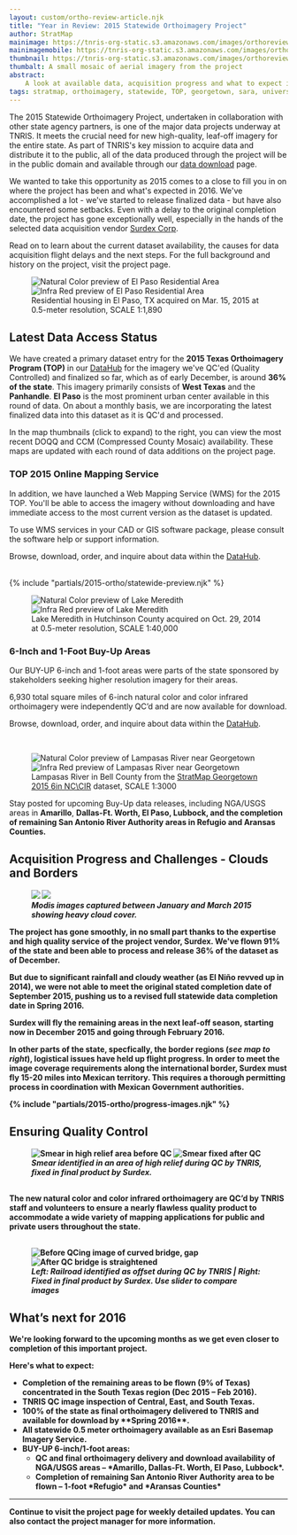 ```yaml
---
layout: custom/ortho-review-article.njk
title: "Year in Review: 2015 Statewide Orthoimagery Project"
author: StratMap
mainimage: https://tnris-org-static.s3.amazonaws.com/images/orthoreview_main.jpg
mainimagemobile: https://tnris-org-static.s3.amazonaws.com/images/orthoreview_mobile.jpg
thumbnail: https://tnris-org-static.s3.amazonaws.com/images/orthoreview_th.jpg
thumbalt: A small mosaic of aerial imagery from the project
abstract:
    A look at available data, acquisition progress and what to expect in the coming year for this important statewide data initiative.
tags: stratmap, orthoimagery, statewide, TOP, georgetown, sara, university lands, surdex
---
```


<div class="container">
<div class="row">
<div class="col-md-8">
<p class="lead">The 2015 Statewide Orthoimagery Project, undertaken in collaboration with other state agency partners, is one of the major data projects underway at TNRIS. It meets the crucial need for new high-quality, leaf-off imagery for the entire state. As part of TNRIS's key mission to acquire data and distribute it to the public, all of the data produced through the project will be in the public domain and available through our <a href="https://data.tnris.org">data download</a> page.</p>

We wanted to take this opportunity as 2015 comes to a close to fill you in on where the project has been and what's expected in 2016. We've accomplished a lot - we've started to release finalized data - but have also encountered some setbacks. Even with a delay to the original completion date, the project has gone exceptionally well, especially in the hands of the selected data acquisition vendor [Surdex Corp](https://www.surdex.net).

<p>Read on to learn about the current dataset availability, the causes for data acquisition flight delays and the next steps. For the full background and history on the project, visit the project page.</p>
</div>
</div>
</div>

<section class="container-fluid full">
<figure class="full-article-figure">
<div id="imageCompare1" class='twentytwenty-container natural-color-infrared'>
  <img class="img-responsive" src="https://tnris-org-static.s3.amazonaws.com/images/el_paso_nc.jpg" alt="Natural Color preview of El Paso Residential Area">
  <img class="img-responsive" src="https://tnris-org-static.s3.amazonaws.com/images/el_paso_cir.jpg" alt="Infra Red preview of El Paso Residential Area">
</div>
<figcaption class="text-center">Residential housing in El Paso, TX acquired on Mar. 15, 2015 at 0.5-meter resolution, SCALE 1:1,890</figcaption>
</figure>

</section>

<div class="container">
<h2>Latest Data Access Status</h2>
</div>

<div class="container">
<div class="row">
<div class="col-md-8">
  <p>We have created a primary dataset entry for the <b>2015 Texas Orthoimagery Program (TOP)</b> in our <a href="https://data.tnris.org">DataHub</a> for the imagery we've QC'ed (Quality Controlled) and finalized so far, which as of early December, is around <b>36% of the state</b>. This imagery primarily consists of <b>West Texas</b> and the <b>Panhandle</b>. <b>El Paso</b> is the most prominent urban center available in this round of data. On about a monthly basis, we are incorporating the latest finalized data into this dataset as it is QC'd and processed.</p>
  <p>In the map thumbnails (click to expand) to the right, you can view the most recent DOQQ and CCM (Compressed County Mosaic) availability. These maps are updated with each round of data additions on the project page.</p>

  <h3>TOP 2015 Online Mapping Service</h3>
  <p>In addition, we have launched a Web Mapping Service (WMS) for the 2015 TOP. You'll be able to access the imagery without downloading and have immediate access to the most current version as the dataset is updated.</p>
  <p>To use WMS services in your CAD or GIS software package, please consult the software help or support information.</p>
  <p>
    Browse, download, order, and inquire about data within the <a href="https://data.tnris.org">DataHub</a>.
  </p>
  <br>
</div>
<div class="col-md-4">
  {% include "partials/2015-ortho/statewide-preview.njk" %}
</div>
</div>
</div>

<section class="container-fluid full">
<figure class="full-article-figure">
<div id="imageCompare1" class='twentytwenty-container natural-color-infrared'>
  <img class="img-responsive" src="https://tnris-org-static.s3.amazonaws.com/images/lake_meredith_nc.jpg" alt="Natural Color preview of Lake Meredith">
  <img class="img-responsive" src="https://tnris-org-static.s3.amazonaws.com/images/lake_meredith_ir.jpg" alt="Infra Red preview of Lake Meredith">
</div>
<figcaption class="text-center">Lake Meredith in Hutchinson County acquired on Oct. 29, 2014 at 0.5-meter resolution, SCALE 1:40,000</figcaption>
</figure>

</section>

<div class="container">
<div class="row">
<div class="col-md-8">
<h3>6-Inch and 1-Foot Buy-Up Areas</h3>

<p>Our BUY-UP 6-inch and 1-foot areas were parts of the state sponsored by stakeholders seeking higher resolution imagery for their areas. </p>

<p>6,930 total square miles of 6-inch natural color and color infrared orthoimagery were independently QC’d and are now available for download.</p>

<p>
  Browse, download, order, and inquire about data within the <a href="https://data.tnris.org">DataHub</a>.
</p>
<br>
</div>
</div>
</div>

<section class="container-fluid full">
<figure class="full-article-figure">
<div id="imageCompare1" class='twentytwenty-container natural-color-infrared'>
  <img class="img-responsive" src="https://tnris-org-static.s3.amazonaws.com/images/lampasas_river_nc.jpg" alt="Natural Color preview of Lampasas River near  Georgetown">
  <img class="img-responsive" src="https://tnris-org-static.s3.amazonaws.com/images/lampasas_river_ir.jpg" alt="Infra Red preview of Lampasas River near Georgetown">
</div>
<figcaption class="text-center">Lampasas River in Bell County from the <a href="/data-catalog/entry/stratmap-georgetown-2015-6in-nc-cir">StratMap Georgetown 2015 6in NC\CIR</a> dataset, SCALE 1:3000</figcaption>
</figure>
</section>


<div class="container">
<div class="row">
<div class="col-md-8">
<p>Stay posted for upcoming Buy-Up data releases, including NGA/USGS areas in <b>Amarillo</b>, <b>Dallas-Ft. Worth<b/>, <b>El Paso</b>, <b>Lubbock</b>, and the completion of remaining San Antonio River Authority areas in <b>Refugio</b> and <b>Aransas Counties</b>.</p>

<h2>Acquisition Progress and Challenges - Clouds and Borders</h2>
</div>
</div>
</div>

<div class="container-fluid full">
<figure>
  <img class="img-responsive hidden-lg" src="https://tnris-org-static.s3.amazonaws.com/images/modis_clouds.jpg">
  <img class="img-responsive hidden-xs hidden-sm hidden-md" src="https://tnris-org-static.s3.amazonaws.com/images/modis_clouds_long.jpg">
  <figcaption class="text-center"><em>Modis images captured between January and March 2015 showing heavy cloud cover.</em></figcaption>
</figure>
</div>

<div class="container">
<div class="row">
<div class="col-md-7">

<p>The project has gone smoothly, in no small part thanks to the expertise and high quality service of the project vendor, Surdex. We've flown 91% of the state and been able to process and release 36% of the dataset as of December.</p>

<p>But due to significant rainfall and cloudy weather (as El Niño revved up in 2014), we were not able to meet the original stated completion date of September 2015, pushing us to a revised full statewide data completion date in Spring 2016.</p>

<p>Surdex will fly the remaining areas in the next leaf-off season, starting now in December 2015 and going through February 2016.</p>

<p>In other parts of the state, specfically, the border regions (<em>see map to right</em>), logistical issues have held up flight progress. In order to meet the image coverage requirements along the international border, Surdex must fly 15-20 miles into Mexican territory. This requires a thorough permitting process in coordination with Mexican Government authorities.</p>
</div>
<div class="col-md-5">
  {% include "partials/2015-ortho/progress-images.njk" %}
</div>
</div>

<div class="row">
<div class="col-md-8">
<h2>Ensuring Quality Control</h2>

<figure>
<div id="imageCompare1" class='twentytwenty-container twentytwenty-2 before-after-qc'>
  <img class="img-responsive" src="https://tnris-org-static.s3.amazonaws.com/images/smear-redline-before.jpg" alt="Smear in high relief area before QC">
  <img class="img-responsive" src="https://tnris-org-static.s3.amazonaws.com/images/smear-redline-after.jpg" alt="Smear fixed after QC">
</div>
<figcaption><em>Smear identified in an area of high relief during QC by TNRIS, fixed in final product by Surdex.</em></figcaption>
</figure>

<p style="margin: 30px 0">The new natural color and color infrared orthoimagery are QC’d by TNRIS staff and volunteers to ensure a nearly flawless quality product to accommodate a wide variety of mapping applications for public and private users throughout the state.</p>

<figure >
<div id="imageCompare1" class='twentytwenty-container twentytwenty-2 before-after-qc'>
  <img class="img-responsive" src="https://tnris-org-static.s3.amazonaws.com/images/railroad-offset-redline-before.jpg" alt="Before QCing image of curved bridge, gap">
  <img class="img-responsive" src="https://tnris-org-static.s3.amazonaws.com/images/railroad-offset-redline-after.jpg" alt="After QC bridge is straightened">
</div>
<figcaption><em> Left: Railroad identified as offset during QC by TNRIS | Right: Fixed in final product by Surdex. Use slider to compare images</em></figcaption>
</figure>

<h2>What’s next for 2016</h2>

<p>We're looking forward to the upcoming months as we get even closer to completion of this important project. </p>

<p><strong>Here's what to expect:</strong></p>

<ul>
  <li>Completion of the remaining areas to be flown (9% of Texas) concentrated in the South Texas region (Dec 2015 – Feb 2016).</li>
  <li>TNRIS QC image inspection of Central, East, and South Texas.</li>
  <li>100% of the state as final orthoimagery delivered to TNRIS and available for download by **Spring 2016**.</li>
  <li>All statewide 0.5 meter orthoimagery available as an Esri Basemap Imagery Service.</li>
  <li>BUY-UP 6-inch/1-foot areas:
    <ul>
      <li>QC and final orthoimagery delivery and download availability of NGA/USGS areas – *Amarillo, Dallas-Ft. Worth, El Paso, Lubbock*.</li>
      <li>Completion of remaining San Antonio River Authority area to be flown – 1-foot *Refugio* and *Aransas Counties*</li>
    </ul>
  </li>
</ul>

<hr>

<p class="lead">Continue to visit the project page for weekly detailed updates. You can also contact the project manager for more information.</p>

</div>
</div>
</div>
